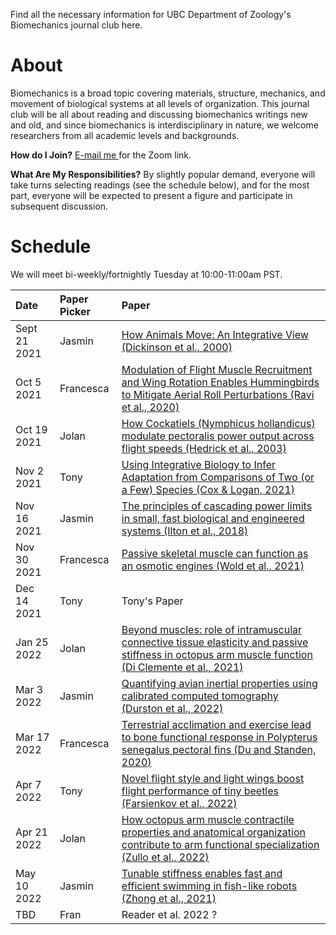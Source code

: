Find all the necessary information for UBC Department of Zoology's Biomechanics journal club here. 

# About
Biomechanics is a broad topic covering materials, structure, mechanics, and movement of biological systems at all levels of organization. This journal club will be all about reading and discussing biomechanics writings new and old, and since biomechanics is interdisciplinary in nature, we welcome researchers from all academic levels and backgrounds.  

__How do I Join?__ <a href="mailto:jwong@zoology.ubc.ca"> E-mail me </a> for the Zoom link.

__What Are My Responsibilities?__ By slightly popular demand, everyone will take turns selecting readings (see the schedule below), and for the most part, everyone will be expected to present a figure and participate in subsequent discussion. 

# Schedule
We will meet bi-weekly/fortnightly Tuesday at 10:00-11:00am PST.

| Date | Paper Picker | Paper |
| :---------------- | :---------------- | :------------------------------------- |
| Sept 21 2021 | Jasmin | <a href="/ubc-zoology-biomechanics/papers/How animals move An integrative view.pdf">How Animals Move: An Integrative View (Dickinson et al., 2000)</a> |
| Oct 5 2021 | Francesca | <a href="/ubc-zoology-biomechanics/papers/Modulation of  Flight Muscle Recruitment and Wing Rotation Enables Hummingbirds to Mitigate Aeroial Roll Perturbations.pdf">Modulation of Flight Muscle Recruitment and Wing Rotation Enables Hummingbirds to Mitigate Aerial Roll Perturbations (Ravi et al., 2020)</a> |
| Oct 19 2021 | Jolan | <a href="/ubc-zoology-biomechanics/papers/How cockatiels modulate pectoralis power output across flight speeds.pdf">How Cockatiels (Nymphicus hollandicus) modulate pectoralis power output across flight speeds (Hedrick et al., 2003)</a> |
| Nov 2 2021 | Tony | <a href="/ubc-zoology-biomechanics/papers/Using Integrative Biology to Infer Adaptation from Comparisons of Two or a Few Species.pdf">Using Integrative Biology to Infer Adaptation from Comparisons of Two (or a Few) Species (Cox & Logan, 2021)</a> |
| Nov 16 2021 | Jasmin | <a href="/ubc-zoology-biomechanics/papers/The principles of cascading power limits in small fast biological and engineered systems.pdf">The principles of cascading power limits in small, fast biological and engineered systems (Ilton et al., 2018)</a> |
| Nov 30 2021 | Francesca | <a href="/ubc-zoology-biomechanics/papers/Passive skeletal muscle can function as an osmotic engine.pdf">Passive skeletal muscle can function as an osmotic engines (Wold et al., 2021)</a> |
| Dec 14 2021 | Tony | Tony's Paper |
| Jan 25 2022 | Jolan | <a href="/ubc-zoology-biomechanics/papers/Beyond muscles role of intramuscular connective tissue elasticity and passive stiffness in octopus arm muscle function.pdf">Beyond muscles: role of intramuscular connective tissue elasticity and passive stiffness in octopus arm muscle function (Di Clemente et al., 2021)</a> |
| Mar 3 2022 | Jasmin | <a href="/ubc-zoology-biomechanics/papers/Quantifying avian inertial properties using calibrated computed tomography.pdf">Quantifying avian inertial properties using calibrated computed tomography (Durston et al., 2022)</a> |
| Mar 17 2022 | Francesca | <a href="/ubc-zoology-biomechanics/papers/Terrestrial acclimation and exercise lead to bone functional response in Polypterus senegalus.pdf">Terrestrial acclimation and exercise lead to bone functional response in Polypterus senegalus pectoral fins (Du and Standen, 2020)</a> |
| Apr 7 2022 | Tony | <a href="/ubc-zoology-biomechanics/papers/Novel flight style and light wings boost flight performance of tiny beetles.pdf">Novel flight style and light wings boost flight performance of tiny beetles (Farsienkov et al., 2022)</a> |
| Apr 21 2022 | Jolan | <a href="/ubc-zoology-biomechanics/papers/How octopus arm muscle contractile properties and anatomical organization contribute to arm functional specialization.pdf">How octopus arm muscle contractile properties and anatomical organization contribute to arm functional specialization (Zullo et al., 2022)</a> |
| May 10 2022 | Jasmin | <a href="/ubc-zoology-biomechanics/papers/Tunable stiffness enables fast and efficient swimming in fish-like robots.pdf">Tunable stiffness enables fast and efficient swimming in fish-like robots (Zhong et al., 2021)</a> |
| TBD | Fran | Reader et al. 2022 ? | 
